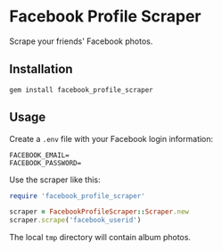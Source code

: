 # Facebook Profile Scraper

Scrape your friends' Facebook photos.

## Installation

```
gem install facebook_profile_scraper
```

## Usage

Create a `.env` file with your Facebook login information:

```
FACEBOOK_EMAIL=
FACEBOOK_PASSWORD=
```

Use the scraper like this:

```rb
require 'facebook_profile_scraper'

scraper = FacebookProfileScraper::Scraper.new
scraper.scrape('facebook_userid')
```

The local `tmp` directory will contain album photos.
